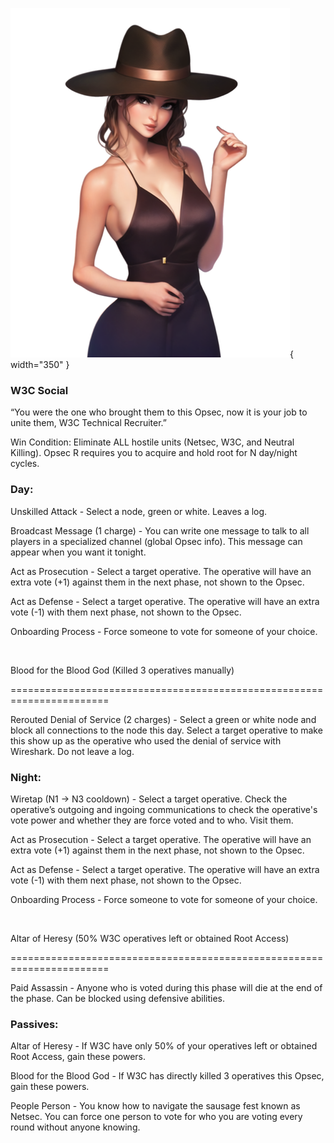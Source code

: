 ![w3ctechnicalrecruiter.png](Images/w3ctechnicalrecruiter.png){ width="350" }

### **W3C Social**

“You were the one who brought them to this Opsec, now it is your job to unite them, W3C Technical Recruiter.”

Win Condition: Eliminate ALL hostile units (Netsec, W3C, and Neutral Killing). Opsec R requires you to acquire and hold root for N day/night cycles.

### **Day:**

Unskilled Attack - Select a node, green or white. Leaves a log.

Broadcast Message (1 charge) - You can write one message to talk to all players in a specialized channel (global Opsec info). This message can appear when you want it tonight.

Act as Prosecution - Select a target operative. The operative will have an extra vote (+1) against them in the next phase, not shown to the Opsec.

Act as Defense - Select a target operative. The operative will have an extra vote (-1) with them next phase, not shown to the Opsec.

Onboarding Process - Force someone to vote for someone of your choice.

<br>

Blood for the Blood God (Killed 3 operatives manually)

=======================================================================

Rerouted Denial of Service (2 charges) - Select a green or white node and block all connections to the node this day. Select a target operative to make this show up as the operative who used the denial of service with Wireshark. Do not leave a log.

### **Night:**

Wiretap (N1 -> N3 cooldown) - Select a target operative. Check the operative’s outgoing and ingoing communications to check the operative's vote power and whether they are force voted and to who. Visit them.

Act as Prosecution - Select a target operative. The operative will have an extra vote (+1) against them in the next phase, not shown to the Opsec.

Act as Defense - Select a target operative. The operative will have an extra vote (-1) with them next phase, not shown to the Opsec.

Onboarding Process - Force someone to vote for someone of your choice.

<br>

Altar of Heresy (50% W3C operatives left or obtained Root Access)

=======================================================================

Paid Assassin - Anyone who is voted during this phase will die at the end of the phase. Can be blocked using defensive abilities.

### **Passives:**

Altar of Heresy - If W3C have only 50% of your operatives left or obtained Root Access, gain these powers.

Blood for the Blood God - If W3C has directly killed 3 operatives this Opsec, gain these powers.

People Person - You know how to navigate the sausage fest known as Netsec. You can force one person to vote for who you are voting every round without anyone knowing.